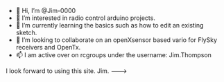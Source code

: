 - 👋 Hi, I’m @Jim-0000
- 👀 I’m interested in radio control arduino projects.
- 🌱 I’m currently learning the basics such as how to edit an existing sketch.
- 💞️ I’m looking to collaborate on an openXsensor based vario for FlySky receivers and OpenTx.
- 📫 I am active over on rcgroups under the username: Jim.Thompson

I look forward to using this site.
Jim.
--->
